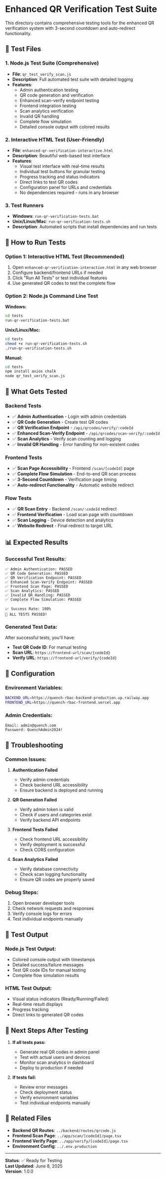 # Enhanced QR Verification Test Suite

This directory contains comprehensive testing tools for the enhanced QR verification system with 3-second countdown and auto-redirect functionality.

## 🧪 Test Files

### 1. **Node.js Test Suite** (Comprehensive)
- **File**: `qr_test_verify_scan.js`
- **Description**: Full automated test suite with detailed logging
- **Features**:
  - Admin authentication testing
  - QR code generation and verification
  - Enhanced scan-verify endpoint testing
  - Frontend integration testing
  - Scan analytics verification
  - Invalid QR handling
  - Complete flow simulation
  - Detailed console output with colored results

### 2. **Interactive HTML Test** (User-Friendly)
- **File**: `enhanced-qr-verification-interactive.html`
- **Description**: Beautiful web-based test interface
- **Features**:
  - Visual test interface with real-time results
  - Individual test buttons for granular testing
  - Progress tracking and status indicators
  - Direct links to test QR codes
  - Configuration panel for URLs and credentials
  - No dependencies required - runs in any browser

### 3. **Test Runners**
- **Windows**: `run-qr-verification-tests.bat`
- **Unix/Linux/Mac**: `run-qr-verification-tests.sh`
- **Description**: Automated scripts that install dependencies and run tests

## 🚀 How to Run Tests

### Option 1: Interactive HTML Test (Recommended)
1. Open `enhanced-qr-verification-interactive.html` in any web browser
2. Configure backend/frontend URLs if needed
3. Click "Run All Tests" or test individual features
4. Use generated QR codes to test the complete flow

### Option 2: Node.js Command Line Test
**Windows:**
```cmd
cd tests
run-qr-verification-tests.bat
```

**Unix/Linux/Mac:**
```bash
cd tests
chmod +x run-qr-verification-tests.sh
./run-qr-verification-tests.sh
```

**Manual:**
```bash
cd tests
npm install axios chalk
node qr_test_verify_scan.js
```

## 🎯 What Gets Tested

### Backend Tests
- ✅ **Admin Authentication** - Login with admin credentials
- ✅ **QR Code Generation** - Create test QR codes
- ✅ **QR Verification Endpoint** - `/api/qrcodes/verify/:codeId`
- ✅ **Enhanced Scan-Verify Endpoint** - `/api/qrcodes/scan-verify/:codeId`
- ✅ **Scan Analytics** - Verify scan counting and logging
- ✅ **Invalid QR Handling** - Error handling for non-existent codes

### Frontend Tests
- ✅ **Scan Page Accessibility** - Frontend `/scan/[codeId]` page
- ✅ **Complete Flow Simulation** - End-to-end QR scan process
- ✅ **3-Second Countdown** - Verification page timing
- ✅ **Auto-redirect Functionality** - Automatic website redirect

### Flow Tests
- ✅ **QR Scan Entry** - Backend `/scan/:codeId` redirect
- ✅ **Frontend Verification** - Load scan page with countdown
- ✅ **Scan Logging** - Device detection and analytics
- ✅ **Website Redirect** - Final redirect to target URL

## 📊 Expected Results

### Successful Test Results:
```
✅ Admin Authentication: PASSED
✅ QR Code Generation: PASSED
✅ QR Verification Endpoint: PASSED
✅ Enhanced Scan-Verify Endpoint: PASSED
✅ Frontend Scan Page: PASSED
✅ Scan Analytics: PASSED
✅ Invalid QR Handling: PASSED
✅ Complete Flow Simulation: PASSED

📈 Success Rate: 100%
🎉 ALL TESTS PASSED!
```

### Generated Test Data:
After successful tests, you'll have:
- **Test QR Code ID**: For manual testing
- **Scan URL**: `https://frontend-url/scan/{codeId}`
- **Verify URL**: `https://frontend-url/verify/{codeId}`

## 🔧 Configuration

### Environment Variables:
```bash
BACKEND_URL=https://quench-rbac-backend-production.up.railway.app
FRONTEND_URL=https://quench-rbac-frontend.vercel.app
```

### Admin Credentials:
```
Email: admin@quench.com
Password: QuenchAdmin2024!
```

## 🐛 Troubleshooting

### Common Issues:

1. **Authentication Failed**
   - Verify admin credentials
   - Check backend URL accessibility
   - Ensure backend is deployed and running

2. **QR Generation Failed**
   - Verify admin token is valid
   - Check if users and categories exist
   - Verify backend API endpoints

3. **Frontend Tests Failed**
   - Check frontend URL accessibility
   - Verify deployment is successful
   - Check CORS configuration

4. **Scan Analytics Failed**
   - Verify database connectivity
   - Check scan logging functionality
   - Ensure QR codes are properly saved

### Debug Steps:
1. Open browser developer tools
2. Check network requests and responses
3. Verify console logs for errors
4. Test individual endpoints manually

## 📝 Test Output

### Node.js Test Output:
- Colored console output with timestamps
- Detailed success/failure messages
- Test QR code IDs for manual testing
- Complete flow simulation results

### HTML Test Output:
- Visual status indicators (Ready/Running/Failed)
- Real-time result displays
- Progress tracking
- Direct links to generated QR codes

## 🎯 Next Steps After Testing

1. **If all tests pass:**
   - Generate real QR codes in admin panel
   - Test with actual users and devices
   - Monitor scan analytics in dashboard
   - Deploy to production if needed

2. **If tests fail:**
   - Review error messages
   - Check deployment status
   - Verify environment variables
   - Test individual endpoints manually

## 🔗 Related Files

- **Backend QR Routes**: `../backend/routes/qrcode.js`
- **Frontend Scan Page**: `../app/scan/[codeId]/page.tsx`
- **Frontend Verify Page**: `../app/verify/[codeId]/page.tsx`
- **Environment Config**: `../.env.production`

---

**Status**: ✅ Ready for Testing  
**Last Updated**: June 8, 2025  
**Version**: 1.0.0
